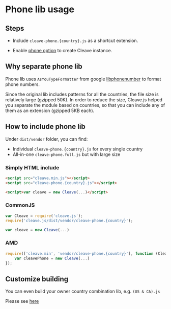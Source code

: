 # Phone lib usage

## Steps

- Include `cleave-phone.{country}.js` as a shortcut extension.

- Enable [phone option](https://github.com/nosir/cleave.js/blob/master/doc/js-api.md#phone) to create Cleave instance.

## Why separate phone lib

Phone lib uses `AsYouTypeFormatter` from google [libphonenumber](https://github.com/googlei18n/libphonenumber/) to format phone numbers. 

Since the original lib includes patterns for all the countries, the file size is relatively large (gzipped 50K). In order to reduce the size, Cleave.js helped you separate the module based on countries, so that you can include any of them as an extension (gzipped 5KB each).

## How to include phone lib

Under `dist/vendor` folder, you can find:

- Individual `cleave-phone.{country}.js` for every single country
- All-in-one `cleave-phone.full.js` but with large size

### Simply HTML include

```html
<script src="cleave.min.js"></script>
<script src="cleave-phone.{country}.js"></script>

<script>var cleave = new Cleave(...)</script>
```

### CommonJS

```javascript
var Cleave = require('cleave.js');
require('cleave.js/dist/vendor/cleave-phone.{country}');

var cleave = new Cleave(...)
```

### AMD

```javascript
require(['cleave.min', 'vendor/cleave-phone.{country}'], function (Cleave) {
    var cleavePhone = new Cleave(...)
});
```

## Customize building

You can even build your owner country combination lib, e.g. `(US & CA).js`

Please see [here](https://github.com/nosir/libphonenumber-country-metadata#build-phone-type-formatterjs-for-cleavejs)
